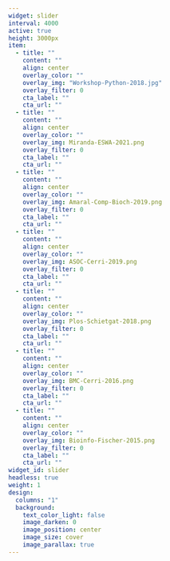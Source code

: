 ```yaml
---
widget: slider
interval: 4000
active: true
height: 3000px
item:
  - title: ""
    content: ""
    align: center
    overlay_color: ""
    overlay_img: "Workshop-Python-2018.jpg"
    overlay_filter: 0
    cta_label: ""
    cta_url: ""
  - title: ""
    content: ""
    align: center
    overlay_color: ""
    overlay_img: Miranda-ESWA-2021.png
    overlay_filter: 0
    cta_label: ""
    cta_url: ""
  - title: ""
    content: ""
    align: center
    overlay_color: ""
    overlay_img: Amaral-Comp-Bioch-2019.png
    overlay_filter: 0
    cta_label: ""
    cta_url: ""
  - title: ""
    content: ""
    align: center
    overlay_color: ""
    overlay_img: ASOC-Cerri-2019.png
    overlay_filter: 0
    cta_label: ""
    cta_url: ""
  - title: ""
    content: ""
    align: center
    overlay_color: ""
    overlay_img: Plos-Schietgat-2018.png
    overlay_filter: 0
    cta_label: ""
    cta_url: ""
  - title: ""
    content: ""
    align: center
    overlay_color: ""
    overlay_img: BMC-Cerri-2016.png
    overlay_filter: 0
    cta_label: ""
    cta_url: ""
  - title: ""
    content: ""
    align: center
    overlay_color: ""
    overlay_img: Bioinfo-Fischer-2015.png
    overlay_filter: 0
    cta_label: ""
    cta_url: ""
widget_id: slider
headless: true
weight: 1
design:
  columns: "1"
  background:
    text_color_light: false
    image_darken: 0
    image_position: center
    image_size: cover
    image_parallax: true
---
```

